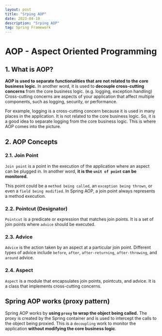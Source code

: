 ```yaml
---
layout: post
title: "Srping AOP"
date: 2023-04-10
description: "Srping AOP"
tag: Spring Framework
---
```


# AOP - Aspect Oriented Programming

## 1. What is AOP?

**AOP is used to separate functionalities that are not related to the core business logic.** In another word, it is used to **decouple cross-cutting concerns** from the core business logic. (e.g. logging, exception handling) Cross-cutting concerns are aspects of your application that affect multiple components, such as logging, security, or performance.

For example, logging is a cross-cutting concern because it is used in many places in the application. It is not related to the core business logic. So, it is a good idea to separate logging from the core business logic. This is where AOP comes into the picture.

## 2. AOP Concepts

### 2.1. Join Point

`Join point` is a point in the execution of the application where an aspect can be plugged in. In another word, **it is the `unit of point` can be monitored.**

This point could be a `method being called`, an `exception being thrown`, or even a `field being modified`. In Spring AOP, a join point always represents a method execution.

### 2.2. Pointcut (Designator)

`Pointcut` is a predicate or expression that matches join points. It is a set of join points where `advice` should be executed.

### 2.3. Advice

`Advice` is the action taken by an aspect at a particular join point. Different types of advice include `before`, `after`, `after-returning`, `after-throwing`, and `around` advice.

### 2.4. Aspect

`Aspect` is a module that encapsulates join points, pointcuts, and advice. It is a class that implements cross-cutting concerns.

## Spring AOP works (proxy pattern)

Spring AOP works by **using `proxy` to wrap the object being called.** The proxy is created by the Spring container and is used to intercept the calls to the object being proxied. This is a `decoupling` work to monitor the application **without modifying the core business logic**.
